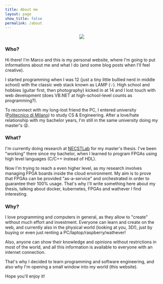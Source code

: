 ```yaml
---
title: About me
layout: page
show_title: false
permalink: /about
---
```


<div class="my-photo-fixed mt-5 mb-2" style="text-align: center">
    <img src="{{ site.author.avatar }}"/>
</div>


### Who?

Hi there! I'm Marco and this is my personal website, where I'm going to put informations about me and what I do (and some blog posts when I'll feel creative).

I started programming when I was 12 (just a tiny little bullied nerd in middle school) with the classic web stack known as LAMP (💡).
High school and hobbies (guitar first, then photography) kicked in at 14 and I lost touch with web development (does VB.NET at high-school-level counts as programming?).

To reconnect with my long-lost friend the PC, I entered university ([Politecnico di Milano](https://www.polimi.it)) to study CS & Engineering. After a love/hate relationship with my bachelor years, I'm still in the same university doing my master's 😜.

### What?

I'm currently doing research at [NECSTLab](https://www.necst.it) for my master's thesis.
I've been "working" there since my bachelor, when I learned to program FPGAs using high level languages (C/C++ instead of HDL).

Now I'm trying to reach a even higher level, as my research involves managing FPGA boards inside the cloud environment.
My aim is to prove that FPGAs can be provided "as-a-service" and orchestrated in order to guarantee their 100% usage.
That's why I'll write something here about my thesis, talking about docker, kubernetes, FPGAs and wathever I find interesting.

### Why?

I love programming and computers in general, as they allow to "create" without much effort and investment.
Everyone can learn and create on the web, and currently also in the physical world (looking at you, 3D!), just by buying or even just renting a PC/laptop/raspberry/wathever!

Also, anyone can show their knowledge and opinions without restrictions in most of the world, and all this information is available to everyone with an internet connection.

That's why I decided to learn programming and software engineering, and also why I'm opening a small window into my world (this website).

Hope you'll enjoy it!